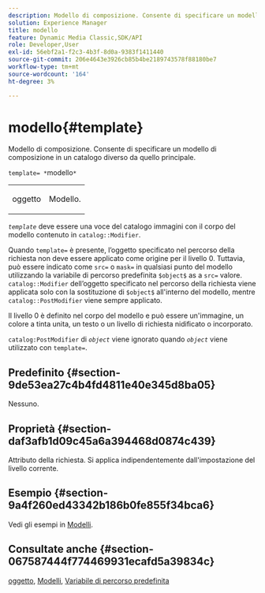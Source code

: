```yaml
---
description: Modello di composizione. Consente di specificare un modello di composizione che si trova in un catalogo diverso da quello principale.
solution: Experience Manager
title: modello
feature: Dynamic Media Classic,SDK/API
role: Developer,User
exl-id: 56ebf2a1-f2c3-4b3f-8d0a-9383f1411440
source-git-commit: 206e4643e3926cb85b4be2189743578f88180be7
workflow-type: tm+mt
source-wordcount: '164'
ht-degree: 3%

---
```


# modello{#template}

Modello di composizione. Consente di specificare un modello di composizione in un catalogo diverso da quello principale.

`template= *`modello`*`

<table id="simpletable_DEC6F4EB460D453B8F272C98C9C8B7E5"> 
 <tr class="strow"> 
  <td class="stentry"> <p><span class="varname"> oggetto</span> </p> </td> 
  <td class="stentry"> <p>Modello. </p></td> 
 </tr> 
</table>

*`template`* deve essere una voce del catalogo immagini con il corpo del modello contenuto in `catalog::Modifier`.

Quando `template=` è presente, l’oggetto specificato nel percorso della richiesta non deve essere applicato come origine per il livello 0. Tuttavia, può essere indicato come `src=` o `mask=` in qualsiasi punto del modello utilizzando la variabile di percorso predefinita `$object$` as a `src=` valore. `catalog::Modifier` dell’oggetto specificato nel percorso della richiesta viene applicata solo con la sostituzione di `$object$` all&#39;interno del modello, mentre `catalog::PostModifier` viene sempre applicato.

Il livello 0 è definito nel corpo del modello e può essere un&#39;immagine, un colore a tinta unita, un testo o un livello di richiesta nidificato o incorporato.

`catalog:PostModifier` di *`object`* viene ignorato quando *`object`* viene utilizzato con `template=`.

## Predefinito {#section-9de53ea27c4b4fd4811e40e345d8ba05}

Nessuno.

## Proprietà {#section-daf3afb1d09c45a6a394468d0874c439}

Attributo della richiesta. Si applica indipendentemente dall&#39;impostazione del livello corrente.

## Esempio {#section-9a4f260ed43342b186b0fe855f34bca6}

Vedi gli esempi in [Modelli](../../../../../is-api/http-ref/image-serving-api-ref/c-http-protocol-reference/c-templates/c-templates.md#concept-3cd2d2adae0e41b2979b9640244d4d3e).

## Consultate anche {#section-067587444f774469931ecafd5a39834c}

[oggetto](../../../../../is-api/http-ref/image-serving-api-ref/c-http-protocol-reference/c-data-types/r-object.md#reference-2591bd24548d462782c68d138ef795a0), [Modelli](../../../../../is-api/http-ref/image-serving-api-ref/c-http-protocol-reference/c-templates/c-templates.md#concept-3cd2d2adae0e41b2979b9640244d4d3e), [Variabile di percorso predefinita](../../../../../is-api/http-ref/image-serving-api-ref/c-http-protocol-reference/c-syntax-and-features/r-is-http-substitution-variables.md#reference-90dc01aba44940e4acdd0c6476e7aa5a)
